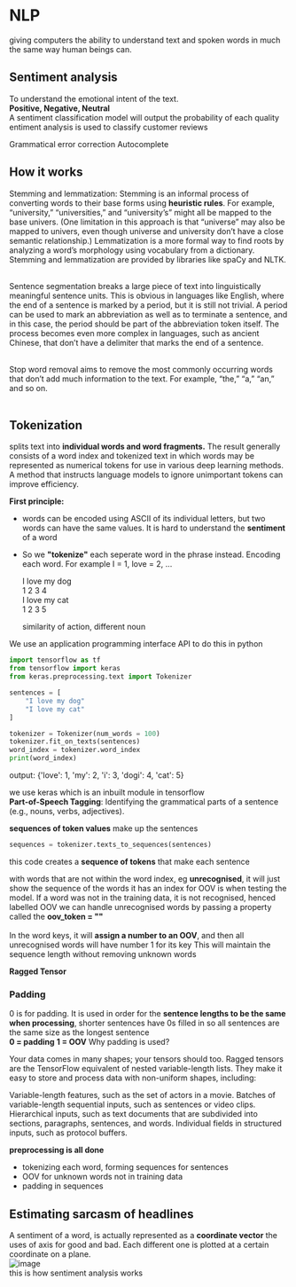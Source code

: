 # NLP
giving computers the ability to understand text and spoken words in much the same way human beings can.

## Sentiment analysis
To understand the emotional intent of the text.<br>
**Positive, Negative, Neutral**<br>
A sentiment classification model will output the probability of each quality<br>
 entiment analysis is used to classify customer reviews


Grammatical error correction
Autocomplete 


## How it works
Stemming and lemmatization: Stemming is an informal process of converting words to their base forms using **heuristic rules**. For example, “university,” “universities,” and “university’s” might all be mapped to the base univers. (One limitation in this approach is that “universe” may also be mapped to univers, even though universe and university don’t have a close semantic relationship.) Lemmatization is a more formal way to find roots by analyzing a word’s morphology using vocabulary from a dictionary. Stemming and lemmatization are provided by libraries like spaCy and NLTK. <br><br>

Sentence segmentation breaks a large piece of text into linguistically meaningful sentence units. This is obvious in languages like English, where the end of a sentence is marked by a period, but it is still not trivial. A period can be used to mark an abbreviation as well as to terminate a sentence, and in this case, the period should be part of the abbreviation token itself. The process becomes even more complex in languages, such as ancient Chinese, that don’t have a delimiter that marks the end of a sentence. <br><br>

Stop word removal aims to remove the most commonly occurring words that don’t add much information to the text. For example, “the,” “a,” “an,” and so on.<br><br>



## Tokenization
splits text into **individual words and word fragments.** The result generally consists of a word index and tokenized text in which words may be represented as numerical tokens for use in various deep learning methods. A method that instructs language models to ignore unimportant tokens can improve efficiency. 





 **First principle:**
- words can be encoded using ASCII of its individual letters, but two words can have the same values. It is hard to understand the **sentiment** of a word
- So we **"tokenize"** each seperate word in the phrase instead. Encoding each word. For example I = 1, love = 2, ...

  I love my dog<br>
  1 2 3 4<br>
  I love my cat<br>
  1 2 3 5<br>

  similarity of action, different noun

We use an application programming interface API to do this in python

```py
import tensorflow as tf 
from tensorflow import keras
from keras.preprocessing.text import Tokenizer

sentences = [
    "I love my dog"
    "I love my cat"
]

tokenizer = Tokenizer(num_words = 100)
tokenizer.fit_on_texts(sentences)
word_index = tokenizer.word_index
print(word_index)
```
output: {'love': 1, 'my': 2, 'i': 3, 'dogi': 4, 'cat': 5}

we use keras which is an inbuilt module in tensorflow<br>
**Part-of-Speech Tagging**: Identifying the grammatical parts of a sentence (e.g., nouns, verbs, adjectives).

**sequences of token values** make up the sentences
```py 
sequences = tokenizer.texts_to_sequences(sentences)
```
this code creates a **sequence of tokens** that make each sentence

with words that are not within the word index, eg **unrecognised**, it will just show the sequence of the words it has an index for
OOV is when testing the model. If a word was not in the training data, it is not recognised, henced labelled OOV
we can handle unrecognised words by passing a property called the **oov_token = "<OOV>"**<br><br>
In the word keys, it will **assign a number to an OOV**, and then all unrecognised words will have number 1 for its key
This will maintain the sequence length without removing unknown words

**Ragged Tensor**
### Padding
0 is for padding. It is used in order for the **sentence lengths to be the same when processing**, shorter sentences have 0s filled in so all sentences are the same size as the longest sentence<br>
**0 = padding**
**1 = OOV**
Why padding is used?

Your data comes in many shapes; your tensors should too. Ragged tensors are the TensorFlow equivalent of nested variable-length lists. They make it easy to store and process data with non-uniform shapes, including:

Variable-length features, such as the set of actors in a movie.
Batches of variable-length sequential inputs, such as sentences or video clips.
Hierarchical inputs, such as text documents that are subdivided into sections, paragraphs, sentences, and words.
Individual fields in structured inputs, such as protocol buffers.

**preprocessing is all done**
- tokenizing each word, forming sequences for sentences
- OOV for unknown words not in training data
- padding in sequences

## Estimating sarcasm of headlines

A sentiment of a word, is actually represented as a **coordinate vector**
the uses of axis for good and bad. Each different one is plotted at a certain coordinate on a plane.<br>
![image](https://github.com/Swiftal13/Machine-Learning/assets/76588047/b553a2d1-ebfc-44c1-bab7-76f5489ffb3d)
<br>this is how sentiment analysis works

